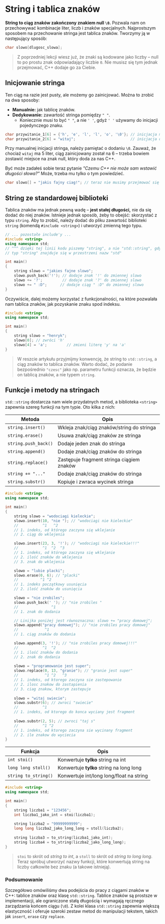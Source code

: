 # String i tablica znaków

**String to ciąg znaków zakończony znakiem null `\0`.** Pozwala nam on przechowywać kombinacje liter, liczb i znaków specjalnych. Najprostszym sposobem na przechowanie stringa jest tablica znaków. Tworzymy ją w następujący sposób:

```cpp
char slowo[dlugosc_slowa];
```

> Z poprzedniej lekcji wiesz już, że znaki są kodowane jako liczby – null to po prostu znak odpowiadający liczbie `0`. Nie musisz się tym jednak przejmować, C++ dodaje go za Ciebie.

## Inicjowanie stringa

Ten ciąg na razie jest pusty, ale możemy go zainicjować. Można to zrobić na dwa sposoby:

- **Manualnie:** jak tablicę znaków.
- **Dedykowanie:** zawartość stringa pomiędzy `" "`.
  - Koniecznie musi to być `" "`, a nie `' '`, gdyż `' '` używamy do inicjacji pojedynczego znaku.

```cpp
char przywitanie_1[6] = {'h', 'e', 'l', 'l', 'o', '\0'}; // inicjacja manualna
char przywitanie_2[6] = "witaj";                         // inicjacja dedykowana
```

Przy manualnej inicjacji stringa, należy pamiętać o dodaniu `\0`. Zauważ, że chociaż `witaj` ma 5 liter, ciąg zainicjowany został na 6 – trzeba bowiem zostawić miejsce na znak null, który doda za nas C++.

Być może zadałeś sobie teraz pytanie *"Czemu C++ nie może sam wstawić długości słowa?"* Może, trzeba mu tylko o tym powiedzieć.

```cpp
char slowo[] = "jakis fajny ciag!"; // teraz nie musimy przejmować się długością słowa
```

## String ze standardowej biblioteki

Tablica znaków ma jednak pewną wadę – **jest stałej długości,** nie da się dodać do niej znaków. Istnieje jednak sposób, żeby to obejść: skorzystać z typu `string`. Aby to zrobić, należy dodać do pliku zawartość biblioteki `string` (komendą `#include <string>`) i utworzyć zmienną tego typu.

```cpp
// ... pozostałe include'y ...
#include <string>
using namespace std;
// ^^^ dzięki tej linii kodu piszemy "string", a nie "std::string", gdyż
// typ "string" znajduje się w przestrzeni nazw "std"

int main()
{
    string slowo = "jakies fajne slowo";
    slowo.push_back('!'); // dodaje znak '!' do zmiennej slowo
    slowo += '?';         // dodaje znak '?' do zmiennej slowo
    slowo += " :D";      // dodaje ciąg " :D" do zmiennej slowo
}
```

Oczywiście, dalej możemy korzystać z funkcjonalności, na które pozwalała nam tablica znaków, jak pozyskanie znaku spod indeksu.

```cpp
#include <string>
using namespace std;

int main()
{
    string slowo = "henryk";
    slowo[0]; // zwróci 'h'
    slowo[4] = 'a';         // zmieni literę 'y' na 'a'
}
```

> W reszcie artykułu przyjmijmy konwencję, że string to `std::string`, a ciąg znaków to tablica znaków. Warto dodać, że podanie bezpośrednio `"czesc"` jako np. parametru funkcji oznacza, że będzie on tablicą znaków, a nie typem `string`.

## Funkcje i metody na stringach

`std::string` dostarcza nam wiele przydatnych metod, a biblioteka `<string>` zapewnia szereg funkcji na tym typie. Oto kilka z nich:

| Metoda              | Opis                                           |
| ------------------- | --------------------------------------------- |
| `string.insert()`   | Wkleja znak/ciąg znaków/string do stringa      |
| `string.erase()`    | Usuwa znak/ciąg znaków ze stringa              |
| `string.push_back()`| Dodaje jeden znak do stringa                  |
| `string.append()`   | Dodaje znak/ciąg znaków do stringa            |
| `string.replace()`  | Zastępuje fragment stringa ciągiem znaków   |
| `string += "..."`   | Dodaje znak/ciąg znaków do stringa            |
| `string.substr()`   | Kopiuje i zwraca wycinek stringa             |

```cpp
#include <string>
using namespace std;

int main()
{
    string slowo = "wodociagi kieleckie";
    slowo.insert(10, "nie "); // "wodociagi nie kieleckie"
    //           ^1   ^2
    // 1. indeks, od którego zaczyna się wklejanie
    // 2. ciąg do wklejenia

    slowo.insert(23, 3, '!'); // "wodociagi nie kieleckie!!!"
    //           ^1  ^2  ^3
    // 1. indeks, od którego zaczyna się wklejanie
    // 2. ilość znaków do wklejenia
    // 3. znak do wklejenia

    slowo = "lubie placki";
    slowo.erase(0, 6); // "placki"
    //          ^1 ^2
    // 1. indeks początkowy usunięcia
    // 2. ilość znaków do usunięcia

    slowo = "nie zrobiles";
    slowo.push_back(' '); // "nie zrobiles "
    //               ^1
    // 1. znak do dodania

    // Linijka poniżej jest równoznaczna: slowo += "pracy domowej";
    slowo.append("pracy domowej"); // "nie zrobiles pracy domowej"
    //            ^1
    // 1. ciąg znaków do dodania

    slowo.append(3, '!'); // "nie zrobiles pracy domowej!!!"
    //           ^1  ^2
    // 1. ilość znaków do dodania
    // 2. znak do dodania
	
    slowo = "programowanie jest super";
    slowo.replace(0, 13, "granie"); // "granie jest super"
    //            ^1 ^2   ^3
    // 1. indeks, od ktorego zaczyna sie zastepowanie
    // 2. ilosc znakow do zastapienia
    // 3. ciag znakow, ktorym zastepuje
    
    slowo = "witaj swiecie";
    slowo.substr(6); // zwroci "swiecie"
    //           ^1
    // 1. indeks, od ktorego do konca wyciany jest fragment 
    
    slowo.substr(2, 5); // zwroci "taj s"
    //           ^1 ^2
    // 1. indeks, od ktorego zaczyna sie wycinany fragment
    // 2. ile znakow do wyciecia
}
```

| Funkcja | Opis |
| -------- | ---------- |
| `int stoi()` | Konwertuje **tylko** string na int |
| `long long stoll()` | Konwertuje **tylko** string na long long |
| `string to_string()` | Konwertuje int/long long/float na string |

```cpp
#include <string>
using namespace std;

int main()
{
    string liczba1 = "123456";
    int liczba1_jako_int = stoi(liczba1);
    
    string liczba2 = "99999999999";
    long long liczba2_jako_long_long = stoll(liczba2);
    	
    string liczba3 = to_string(liczba1_jako_int);
    string liczba4 = to_string(liczba2_jako_long_long);
}
```

> `stoi` to skrót od *string to int*, a `stoll` to skrót od *string to long long*. Teraz spróbuj utworzyć nazwy
  funkcji, które konwertują string na liczby całkowite bez znaku (a takowe istnieją).

### Podsumowanie

Szczegółowo omówiliśmy dwa podejścia do pracy z ciągami znaków w C++: tablice znaków oraz klasę `std::string`. Tablice znaków są prostsze w implementacji, ale ograniczone stałą długością i wymagają ręcznego zarządzania końcem ciągu (`\0`). Z kolei klasa `std::string` zapewnia większą elastyczność i oferuje szeroki zestaw metod do manipulacji tekstem, takich jak `insert`, `erase` czy `replace`. 
